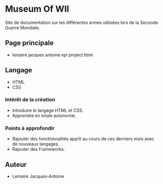 # Museum Of WII
Site de documentation sur les différentes armes utilisées lors de la Seconde Guerre Mondiale.

## Page principale
- lemaire jacques antoine epi project.html

## Langage
- HTML
- CSS

### Intérêt de la création 
- Introduire le langage HTML et CSS.
- Apprendre en totale autonomie.

### Points à approfondir 
- Rajouter des fonctionnalités apprît au cours de ces derniers mois avec de nouveaux langages.
- Rajouter des Frameworks.

## Auteur
- Lemaire Jacques-Antoine